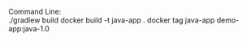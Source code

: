 Command Line:    
    ./gradlew build
    docker build -t java-app .
    docker tag java-app demo-app:java-1.0
    
